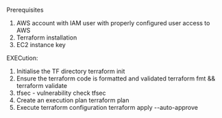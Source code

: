 Prerequisites

1. AWS account with IAM user with properly configured user access to AWS
2. Terraform installation
3. EC2 instance key


EXECution:

1. Initialise the TF directory
terraform init
2. Ensure the terraform code is formatted and validated
terraform fmt && terraform validate
3. tfsec - vulnerability check
tfsec
4. Create an execution plan
terraform plan
5. Execute terraform configuration
terraform apply --auto-approve